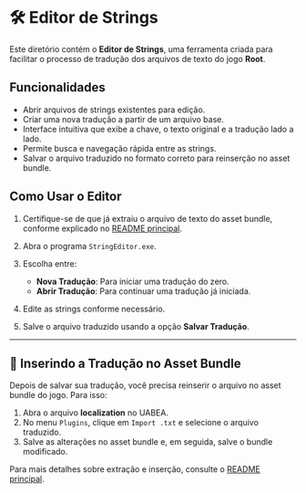 # 🛠️ Editor de Strings

Este diretório contém o **Editor de Strings**, uma ferramenta criada para facilitar o processo de tradução dos arquivos de texto do jogo **Root**.

## Funcionalidades

- Abrir arquivos de strings existentes para edição.
- Criar uma nova tradução a partir de um arquivo base.
- Interface intuitiva que exibe a chave, o texto original e a tradução lado a lado.
- Permite busca e navegação rápida entre as strings.
- Salvar o arquivo traduzido no formato correto para reinserção no asset bundle.

## Como Usar o Editor

1. Certifique-se de que já extraiu o arquivo de texto do asset bundle, conforme explicado no [README principal](../../README.md#-extraindo-as-strings-para-tradução).
2. Abra o programa `StringEditor.exe`.
3. Escolha entre:

   - **Nova Tradução**: Para iniciar uma tradução do zero.
   - **Abrir Tradução**: Para continuar uma tradução já iniciada.

4. Edite as strings conforme necessário.  
5. Salve o arquivo traduzido usando a opção **Salvar Tradução**.

---

## 🔄 Inserindo a Tradução no Asset Bundle

Depois de salvar sua tradução, você precisa reinserir o arquivo no asset bundle do jogo. Para isso:

1. Abra o arquivo **localization** no UABEA.  
2. No menu `Plugins`, clique em `Import .txt` e selecione o arquivo traduzido.  
3. Salve as alterações no asset bundle e, em seguida, salve o bundle modificado.

Para mais detalhes sobre extração e inserção, consulte o [README principal](../../README.md#-extraindo-as-strings-para-tradução).
